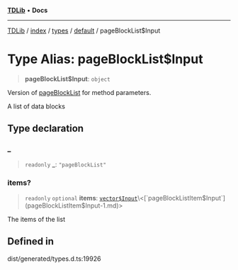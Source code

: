 [**TDLib**](../../../../../../README.md) • **Docs**

***

[TDLib](../../../../../../modules.md) / [index](../../../../../README.md) / [types](../../../README.md) / [default](../README.md) / pageBlockList$Input

# Type Alias: pageBlockList$Input

> **pageBlockList$Input**: `object`

Version of [pageBlockList](pageBlockList.md) for method parameters.

A list of data blocks

## Type declaration

### \_

> `readonly` **\_**: `"pageBlockList"`

### items?

> `readonly` `optional` **items**: [`vector$Input`](vector$Input.md)\<[`pageBlockListItem$Input`](pageBlockListItem$Input-1.md)\>

The items of the list

## Defined in

dist/generated/types.d.ts:19926
